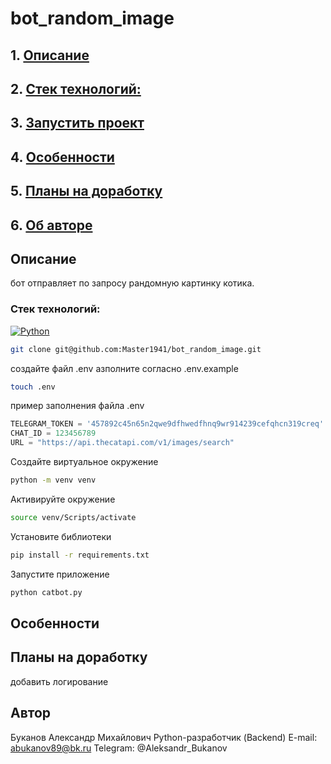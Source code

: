 # bot_random_image

## 1. [Описание](#1)
## 2. [Стек технологий:](#2)
## 3. [Запустить проект](#3)
## 4. [Особенности](#4)
## 5. [Планы на доработку](#5)
## 6. [Об авторе](#6)

## Описание <a id=1></a>

бот отправляет по запросу рандомную картинку котика.

### Стек технологий: <a id=2></a>
[![Python](https://img.shields.io/badge/Python-3776AB?style=plastic&logo=python&logoColor=092E20&labelColor=white
)](https://www.python.org/)


```bash
git clone git@github.com:Master1941/bot_random_image.git
```  
создайте файл .env азполните согласно .env.example
```bash
touch .env
```
пример заполнения файла .env
```python
TELEGRAM_TOKEN = '457892c45n65n2qwe9dfhwedfhnq9wr914239cefqhcn319creq'
CHAT_ID = 123456789
URL = "https://api.thecatapi.com/v1/images/search"
```
Создайте виртуальное окружение
```bash
python -m venv venv
```
Активируйте окружение
```bash
source venv/Scripts/activate
```
Установите библиотеки
```bash
pip install -r requirements.txt
```
Запустите приложение
```bash
python catbot.py
```
## Особенности <a id=4></a>


## Планы на доработку  <a id=5></a>
добавить логирование

## Автор <a id=6></a>
Буканов Александр Михайлович
Python-разработчик (Backend)
E-mail: abukanov89@bk.ru
Telegram: @Aleksandr_Bukanov